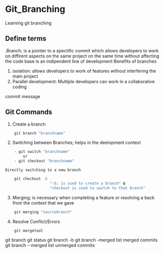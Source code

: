 # Git_Branching
Learning git branching

## Define terms
.Branch;
        is a pointer to a spectific commit which allows developers to work on diffirent aspects on the same project on the same time without affecting the code base
        is an indipendent line of development
    Benefits of branches
1. isolation: allows developers to work of features without interfering the main project
2. Parallel development: Multiple developers can work in a collaborative coding

commit message

## Git Commands
1. Create a branch
```bash
    git branch "branchname"
```
2. Switching between Branches; helps in the deelopment context
```bash
    - git switch "branchname"
        or
    - git checkout "branchname"
```
    Directly switching to a new branch
```bash
    git checkout -b 
                    "-b; is used to create a branch" & 
                    "checkout is used to switch to that branch"
```

3. Merging; is necessary when completing a feature or resolving a back from the context that we gave
```bash
    git merging "sourcebranch"
```
4. Resolve Conflict/Errors
```bash
    git mergetool
```

git branch
git status
git branch -b
git branch -merged
    list merged commits
git branch --merged
    list unmerged commits

